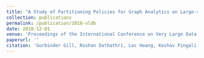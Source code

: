 ```yaml
---
title: "A Study of Partitioning Policies for Graph Analytics on Large-scale Distributed Platforms"
collection: publications
permalink: /publication/2018-vldb
date: 2018-12-01
venue: 'Proceedings of the International Conference on Very Large Data Bases (PVLDB)'
paperurl: ''
citation: 'Gurbinder Gill, Roshan Dathathri, Loc Hoang, Keshav Pingali, “A Study of Partitioning Policies for Graph Analytics on Large-scale Distributed Platforms,” Proceedings of the 45th International Conference on Very Large Data Bases (PVLDB), Volume 12, December 2018 (to appear).'
---
```

